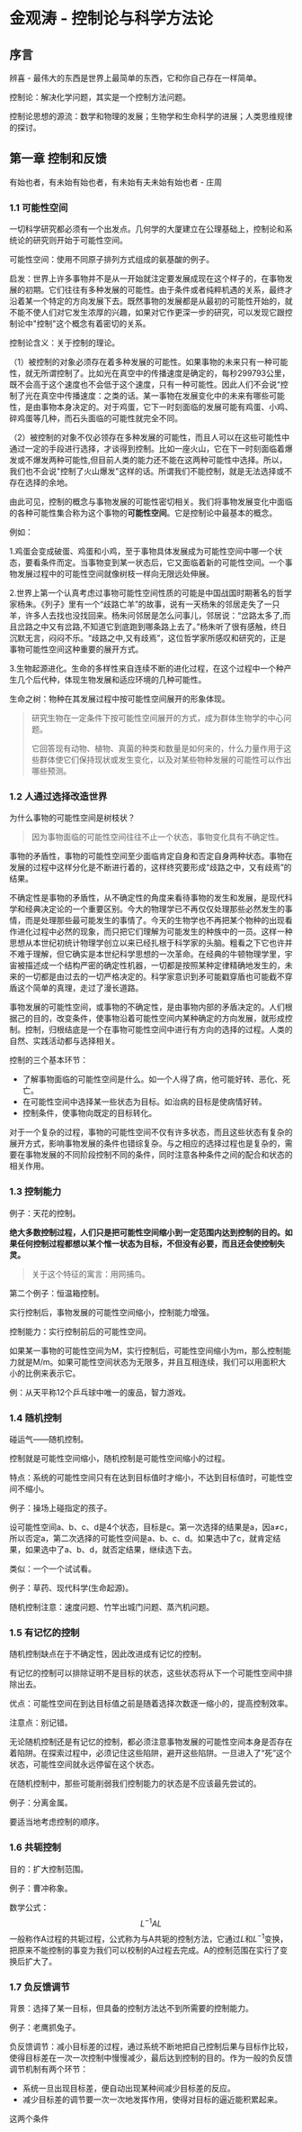 # 金观涛 - 控制论与科学方法论

## 序言

 辨喜 - 最伟大的东西是世界上最简单的东西，它和你自己存在一样简单。

控制论：解决化学问题，其实是一个控制方法问题。

控制论思想的源流：数学和物理的发展；生物学和生命科学的进展；人类思维规律的探讨。

## 第一章 控制和反馈

有始也者，有未始有始也者，有未始有夫未始有始也者 - 庄周

### 1.1 可能性空间

一切科学研究都必须有一个出发点。几何学的大厦建立在公理基础上，控制论和系统论的研究则开始于可能性空间。

可能性空间：使用不同原子排列方式组成的氨基酸的例子。

启发：世界上许多事物并不是从一开始就注定要发展成现在这个样子的，在事物发展的初期。它们往往有多种发展的可能性。由于条件或者纯粹机遇的关系，最终才沿着某一个特定的方向发展下去。既然事物的发展都是从最初的可能性开始的，就不能不使人们对它发生浓厚的兴趣，如果对它作更深一步的研究，可以发现它跟控制论中"控制"这个概念有着密切的关系。

控制论含义：关于控制的理论。

（1）被控制的对象必须存在着多种发展的可能性。如果事物的未来只有一种可能性，就无所谓控制了。比如光在真空中的传播速度是确定的，每秒299793公里，既不会高于这个速度也不会低于这个速度，只有一种可能性。因此人们不会说“控制了光在真空中传播速度：之类的话。某一事物在发展变化中的未来有哪些可能性，是由事物本身决定的。对于鸡蛋，它下一时刻面临的发展可能有鸡蛋、小鸡、碎鸡蛋等几种，而石头面临的可能性就完全不同。

（2）被控制的对象不仅必领存在多种发展的可能性，而且人可以在这些可能性中通过一定的手段进行选择，才谈得到控制。比如一座火山，它在下一时刻面临着爆发或不爆发两种可能性,但目前人类的能力还不能在这两种可能性中选择。所以，我们也不会说"控制了火山爆发"这样的话。所谓我们不能控制，就是无法选择或不存在选择的余地。

由此可见，控制的概念与事物发展的可能性密切相关。我们将事物发展变化中面临的各种可能性集合称为这个事物的**可能性空间**。它是控制论中最基本的概念。

例如：

1.鸡蛋会变成破蛋、鸡蛋和小鸡，至于事物具体发展成为可能性空间中哪一个状态，要看条件而定。当事物变到某一状态后，它又面临着新的可能性空间。一个事物发展过程中的可能性空间就像树枝一样向无限远处伸展。

2.世界上第一个认真考虑过事物可能性空间性质的可能是中国战国时期著名的哲学家杨朱。《列子》里有一个“歧路亡羊”的故事，说有一天杨朱的邻居走失了一只羊，许多人去找也没找回来。杨朱问邻居是怎么问事儿，邻居说：“岔路太多了,而且岔路之中又有岔路,不知道它到底跑到哪条路上去了。”杨朱听了很有感触，终日沉默无言，闷闷不乐。“歧路之中,又有歧焉”，这位哲学家所感叹和研究的，正是事物可能性空间这种重要的展开方式。

3.生物起源进化。生命的多样性来自连续不断的进化过程，在这个过程中一个种产生几个后代种，体现生物发展和适应环境的几种可能性。

生命之树：物种在其发展过程中按可能性空间展开的形象体现。

> 研究生物在一定条件下按可能性空间展开的方式，成为群体生物学的中心问题。
>
> 它回答现有动物、植物、真菌的种类和数量是如何来的，什么力量作用于这些群体使它们保持现状或发生变化，以及对某些物种发展的可能性可以作出哪些预测。

### 1.2 人通过选择改造世界

为什么事物的可能性空间是树枝状？

> 因为事物面临的可能性空间往往不止一个状态，事物变化具有不确定性。

事物的矛盾性，事物的可能性空间至少面临肯定自身和否定自身两种状态。事物在发展的过程中这样分化是不断进行着的，这样终究要形成“歧路之中，又有歧焉”的结果。

不确定性是事物的矛盾性，从不确定性的角度来看待事物的发生和发展，是现代科学和经典决定论的一个重要区别。今大的物理学已不再仅仅处理那些必然发生的事情，而是处理那些最可能发生的事情了。今天的生物学也不再把某个物种的出现看作进化过程中必然的现象，而只把它们理解为可能发生的种族中的一员。这样一种思想从本世纪初统计物理学创立以来已经扎根于科学家的头脑。粗看之下它也许并不难于理解，但它确实是本世纪科学思想的一次革命。在经典的牛顿物理学里，宇宙被描述成一个结构严密的确定性机器，一切都是按照某种定律精确地发生的，未来的一切都是由过去的一切严格决定的。科学家意识到矛可能戳穿盾也可能截不穿盾这个简单的真理，走过了漫长道路。

事物发展的可能性空间，或事物的不确定性，是由事物内部的矛盾决定的。人们根据己的目的，改变条件，使事物沿着可能性空间内某种确定的方向发展，就形成控制。控制，归根结底是一个在事物可能性空间中进行有方向的选择的过程。人类的自然、实践活动都与选择相关。

控制的三个基本环节：

+ 了解事物面临的可能性空间是什么。如一个人得了病，他可能好转、恶化、死亡。
+ 在可能性空间中选择某一些状态为目标。如治病的目标是使病情好转。
+ 控制条件，使事物向既定的目标转化。

对于一个复杂的过程，事物的可能性空间不仅有许多状态，而且这些状态有复杂的展开方式，影响事物发展的条件也错综复杂。与之相应的选择过程也是复杂的，需要在事物发展的不同阶段控制不同的条件，同时注意各种条件之间的配合和状态的相关作用。

### 1.3 控制能力

例子：天花的控制。

**绝大多数控制过程，人们只是把可能性空间缩小到一定范围内达到控制的目的。如果任何控制过程都想以某个惟一状态为目标，不但没有必要，而且还会使控制失灵。**

> 关于这个特征的寓言：用网捕鸟。

第二个例子：恒温箱控制。

实行控制后，事物发展的可能性空间缩小，控制能力增强。

控制能力：实行控制前后的可能性空间。

如果某一事物的可能性空间为M，实行控制后，可能性空间缩小为m，那么控制能力就是M/m。如果可能性空间状态为无限多，并且互相连续，我们可以用面积大小的比例来表示它。

例：从天平称12个乒乓球中唯一的废品，智力游戏。

### 1.4 随机控制

碰运气——随机控制。

控制就是可能性空间缩小，随机控制是可能性空间缩小的过程。

特点：系统的可能性空间只有在达到目标值时才缩小，不达到目标值时，可能性空间不缩小。

例子：操场上碰指定的孩子。

设可能性空间a、b、c、d是4个状态，目标是c。第一次选择的结果是a，因a≠c，所以否定a，第二次选择的可能性空间是a、b、c、d。如果选中了c，就肯定结果，如果选中了a、b、d，就否定结果，继续选下去。

类似：一个一个试试看。

例子：草药、现代科学(生命起源)。

随机控制注意：速度问题、竹竿出城门问题、蒸汽机问题。

### 1.5 有记忆的控制

随机控制缺点在于不确定性，因此改进成有记忆的控制。

有记忆的控制可以排除证明不是目标的状态，这些状态将从下一个可能性空间中排除出去。

优点：可能性空间在到达目标值之前是随着选择次数逐一缩小的，提高控制效率。

注意点：别记错。

无论随机控制还是有记忆的控制，都必须注意事物发展的可能性空间本身是否存在着陷阱。在探索过程中，必须记住这些陷阱，避开这些陷阱。一旦进入了“死”这个状态，可能性空间就永远停留在这个状态。

在随机控制中，那些可能削弱我们控制能力的状态是不应该最先尝试的。

例子：分离金属。

要适当地考虑控制的顺序。

### 1.6 共轭控制

目的：扩大控制范围。

例子：曹冲称象。

数学公式：
$$
L^{-1}AL
$$
一般称作A过程的共轭过程，公式称为与A共轭的控制方法，它通过$L$和$L^{-1}$变换，把原来不能控制的事变为我们可以校制的A过程去完成。A的控制范围在实行了变换后扩大了。

### 1.7 负反馈调节

背景：选择了某一目标，但具备的控制方法达不到所需要的控制能力。

例子：老鹰抓兔子。

负反馈调节：减小目标差的过程，通过系统不断地把自己控制后果与目标作比较，使得目标差在一次一次控制中慢慢减少，最后达到控制的目的。作为一般的负反馈调节机制有两个环节：

+ 系统一旦出现目标差，便自动出现某种间减少目标差的反应。
+ 减少目标差的调节要一次一次地发挥作用，使得对目标的逼近能积累起来。

这两个条件

